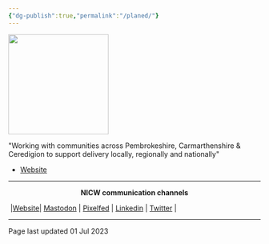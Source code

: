 ```yaml
---
{"dg-publish":true,"permalink":"/planed/"}
---
```



<img src="https://planed.org.uk/wp-content/themes/planed/media/header-logo.png" height="200">

"Working with communities across Pembrokeshire, Carmarthenshire & Ceredigion to support delivery locally, regionally and nationally"

- [Website](https://planed.org.uk/) 


***
<p style="text-align: center;font-weight:bold";>NICW communication channels</p>

󠁧 |[Website](https://nationalinfrastructurecommission.wales)| [Mastodon](https://toot.wales/@NICW) | [Pixelfed](https://pix.toot.wales/NICW) | [Linkedin](https://www.linkedin.com/company/26268509/) | [Twitter](https://twitter.com/InfraCommCymru) |
***
Page last updated 01 Jul 2023